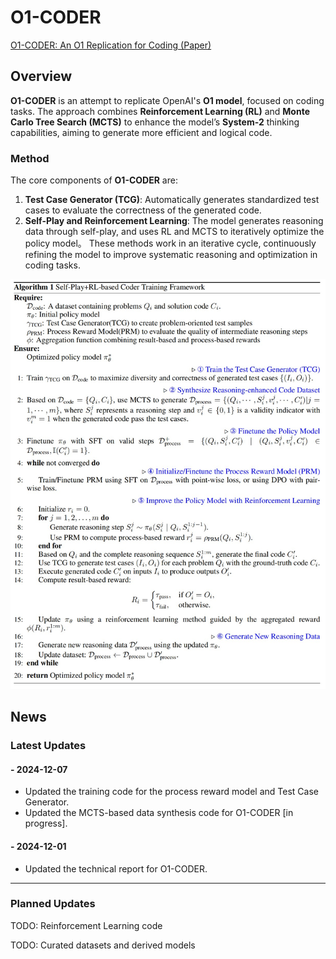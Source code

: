 # O1-CODER
[O1-CODER: An O1 Replication for Coding (Paper)](https://arxiv.org/abs/2412.00154)

## Overview

**O1-CODER** is an attempt to replicate OpenAI's **O1 model**, focused on coding tasks. The approach combines **Reinforcement Learning (RL)** and **Monte Carlo Tree Search (MCTS)** to enhance the model’s **System-2** thinking capabilities, aiming to generate more efficient and logical code.

### Method

The core components of **O1-CODER** are:

1. **Test Case Generator (TCG)**: Automatically generates standardized test cases to evaluate the correctness of the generated code.
2. **Self-Play and Reinforcement Learning**: The model generates reasoning data through self-play, and uses RL and MCTS to iteratively optimize the policy model。
These methods work in an iterative cycle, continuously refining the model to improve systematic reasoning and optimization in coding tasks.

<div align="center">
  <img src="assets/algo.jpeg" width="600" />
</div>

## News

### Latest Updates

#### - 2024-12-07
- Updated the training code for the process reward model and Test Case Generator.
- Updated the MCTS-based data synthesis code for O1-CODER [in progress].

#### - 2024-12-01
- Updated the technical report for O1-CODER.

---

### Planned Updates

TODO: Reinforcement Learning code

TODO: Curated datasets and derived models
